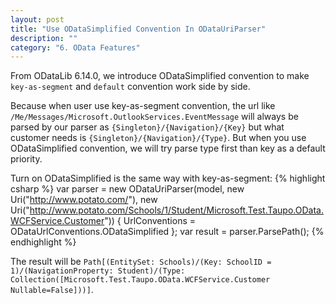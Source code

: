 ```yaml
---
layout: post
title: "Use ODataSimplified Convention In ODataUriParser"
description: ""
category: "6. OData Features"
---
```


From ODataLib 6.14.0, we introduce ODataSimplified convention to make `key-as-segment` and `default` convention work side by side. 

Because when user use key-as-segment convention, the url like `/Me/Messages/Microsoft.OutlookServices.EventMessage` will always be parsed by our parser as `{Singleton}/{Navigation}/{Key}` but what customer needs is `{Singleton}/{Navigation}/{Type}`. But when you use ODataSimplified convention, we will try parse type first than key as a default priority.

Turn on ODataSimplified is the same way with key-as-segment:
{% highlight csharp %}
var parser = new ODataUriParser(model, new Uri("http://www.potato.com/"), new Uri("http://www.potato.com/Schools/1/Student/Microsoft.Test.Taupo.OData.WCFService.Customer")) { UrlConventions = ODataUrlConventions.ODataSimplified };
var result = parser.ParsePath();
{% endhighlight %}

The result will be `Path[(EntitySet: Schools)/(Key: SchoolID = 1)/(NavigationProperty: Student)/(Type: Collection([Microsoft.Test.Taupo.OData.WCFService.Customer Nullable=False]))]`.
